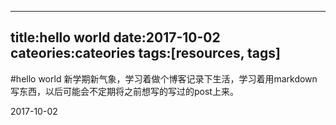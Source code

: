 ﻿---
title:hello world
date:2017-10-02
cateories:cateories
tags:[resources, tags]
---
#hello world
新学期新气象，学习着做个博客记录下生活，学习着用markdown写东西，以后可能会不定期将之前想写的写过的post上来。

2017-10-02



